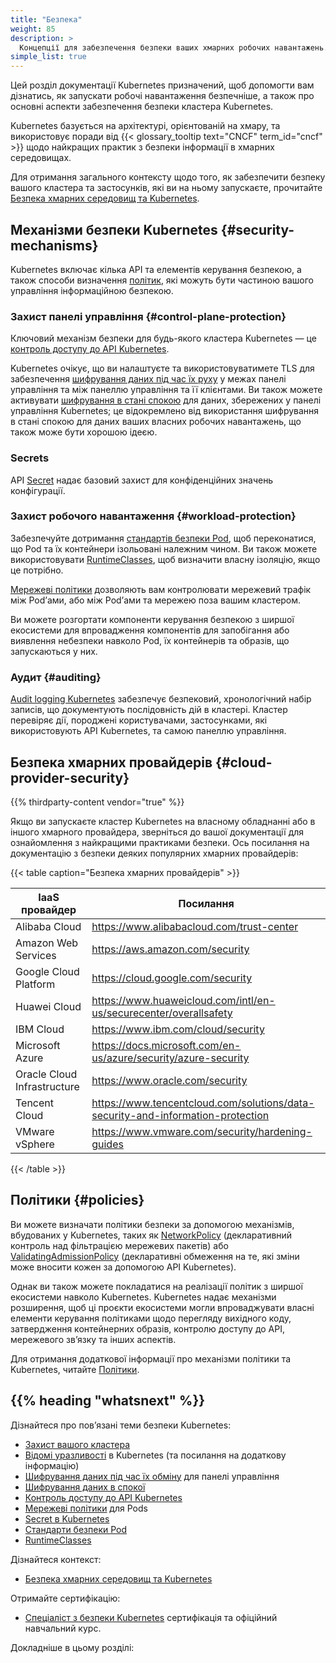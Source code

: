 ```yaml
---
title: "Безпека"
weight: 85
description: >
  Концепції для забезпечення безпеки ваших хмарних робочих навантажень.
simple_list: true
---
```


Цей розділ документації Kubernetes призначений, щоб допомогти вам дізнатись, як запускати робочі навантаження безпечніше, а також про основні аспекти забезпечення безпеки кластера Kubernetes.

Kubernetes базується на архітектурі, орієнтованій на хмару, та використовує поради від {{< glossary_tooltip text="CNCF" term_id="cncf" >}} щодо найкращих практик з безпеки інформації в хмарних середовищах.

Для отримання загального контексту щодо того, як забезпечити безпеку вашого кластера та застосунків, які ви на ньому запускаєте, прочитайте [Безпека хмарних середовищ та Kubernetes](/docs/concepts/security/cloud-native-security/).

## Механізми безпеки Kubernetes {#security-mechanisms}

Kubernetes включає кілька API та елементів керування безпекою, а також способи визначення [політик](#policies), які можуть бути частиною вашого управління інформаційною безпекою.

### Захист панелі управління {#control-plane-protection}

Ключовий механізм безпеки для будь-якого кластера Kubernetes — це [контроль доступу до API Kubernetes](/docs/concepts/security/controlling-access).

Kubernetes очікує, що ви налаштуєте та використовуватимете TLS для забезпечення [шифрування даних під час їх руху](/docs/tasks/tls/managing-tls-in-a-cluster/) у межах панелі управління та між панеллю управління та її клієнтами. Ви також можете активувати [шифрування в стані спокою](/docs/tasks/administer-cluster/encrypt-data/) для даних, збережених у панелі управління Kubernetes; це відокремлено від використання шифрування в стані спокою для даних ваших власних робочих навантажень, що також може бути хорошою ідеєю.

### Secrets

API [Secret](/docs/concepts/configuration/secret/) надає базовий захист для конфіденційних значень конфігурації.

### Захист робочого навантаження {#workload-protection}

Забезпечуйте дотримання [стандартів безпеки Pod](/docs/concepts/security/pod-security-standards/), щоб переконатися, що Pod та їх контейнери ізольовані належним чином. Ви також можете використовувати [RuntimeClasses](/docs/concepts/containers/runtime-class), щоб визначити власну ізоляцію, якщо це потрібно.

[Мережеві політики](/docs/concepts/services-networking/network-policies/) дозволяють вам контролювати мережевий трафік між Podʼами, або між Podʼами та мережею поза вашим кластером.

Ви можете розгортати компоненти керування безпекою з ширшої екосистеми для впровадження компонентів для запобігання або виявлення небезпеки навколо Pod, їх контейнерів та образів, що запускаються у них.

### Аудит {#auditing}

[Audit logging Kubernetes](/docs/tasks/debug/debug-cluster/audit/) забезпечує безпековий, хронологічний набір записів, що документують послідовність дій в кластері. Кластер перевіряє дії, породжені користувачами, застосунками, які використовують API Kubernetes, та самою панеллю управління.

## Безпека хмарних провайдерів {#cloud-provider-security}

{{% thirdparty-content vendor="true" %}}

Якщо ви запускаєте кластер Kubernetes на власному обладнанні або в іншого хмарного провайдера, зверніться до вашої документації для ознайомлення з найкращими практиками безпеки. Ось посилання на документацію з безпеки деяких популярних хмарних провайдерів:

{{< table caption="Безпека хмарних провайдерів" >}}

IaaS провайдер        | Посилання |
-------------------- | ------------ |
Alibaba Cloud | https://www.alibabacloud.com/trust-center |
Amazon Web Services | https://aws.amazon.com/security |
Google Cloud Platform | https://cloud.google.com/security |
Huawei Cloud | https://www.huaweicloud.com/intl/en-us/securecenter/overallsafety |
IBM Cloud | https://www.ibm.com/cloud/security |
Microsoft Azure | https://docs.microsoft.com/en-us/azure/security/azure-security |
Oracle Cloud Infrastructure | https://www.oracle.com/security |
Tencent Cloud | https://www.tencentcloud.com/solutions/data-security-and-information-protection |
VMware vSphere | https://www.vmware.com/security/hardening-guides |

{{< /table >}}

## Політики {#policies}

Ви можете визначати політики безпеки за допомогою механізмів, вбудованих у Kubernetes, таких як [NetworkPolicy](/docs/concepts/services-networking/network-policies/) (декларативний контроль над фільтрацією мережевих пакетів) або [ValidatingAdmissionPolicy](/docs/reference/access-authn-authz/validating-admission-policy/) (декларативні обмеження на те, які зміни може вносити кожен за допомогою API Kubernetes).

Однак ви також можете покладатися на реалізації політик з ширшої екосистеми навколо Kubernetes. Kubernetes надає механізми розширення, щоб ці проєкти екосистеми могли впроваджувати власні елементи керування політиками щодо перегляду вихідного коду, затвердження контейнерних образів, контролю доступу до API, мережевого звʼязку та інших аспектів.

Для отримання додаткової інформації про механізми політики та Kubernetes, читайте [Політики](/docs/concepts/policy/).

## {{% heading "whatsnext" %}}

Дізнайтеся про повʼязані теми безпеки Kubernetes:

* [Захист вашого кластера](/docs/tasks/administer-cluster/securing-a-cluster/)
* [Відомі уразливості](/docs/reference/issues-security/official-cve-feed/) в Kubernetes (та посилання на додаткову інформацію)
* [Шифрування даних під час їх обміну](/docs/tasks/tls/managing-tls-in-a-cluster/) для панелі управління
* [Шифрування даних в спокої](/docs/tasks/administer-cluster/encrypt-data/)
* [Контроль доступу до API Kubernetes](/docs/concepts/security/controlling-access)
* [Мережеві політики](/docs/concepts/services-networking/network-policies/) для Pods
* [Secret в Kubernetes](/docs/concepts/configuration/secret/)
* [Стандарти безпеки Pod](/docs/concepts/security/pod-security-standards/)
* [RuntimeClasses](/docs/concepts/containers/runtime-class)

Дізнайтеся контекст:

<!-- якщо змінюєте це, також змініть початкові дані у фронт-маттері content/en/docs/concepts/security/cloud-native-security.md, щоб вони відповідали; перевірте налаштування no_list -->
* [Безпека хмарних середовищ та Kubernetes](/docs/concepts/security/cloud-native-security/)

Отримайте сертифікацію:

* [Спеціаліст з безпеки Kubernetes](https://training.linuxfoundation.org/certification/certified-kubernetes-security-specialist/) сертифікація та офіційний навчальний курс.

Докладніше в цьому розділі:
